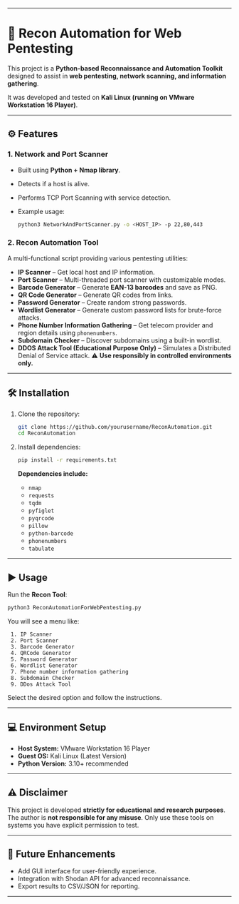 
---
# 🔎 Recon Automation for Web Pentesting

This project is a **Python-based Reconnaissance and Automation Toolkit** designed to assist in **web pentesting, network scanning, and information gathering**.

It was developed and tested on **Kali Linux (running on VMware Workstation 16 Player)**.

---

## ⚙️ Features

### 1. **Network and Port Scanner**

* Built using **Python + Nmap library**.
* Detects if a host is alive.
* Performs TCP Port Scanning with service detection.
* Example usage:

  ```bash
  python3 NetworkAndPortScanner.py -o <HOST_IP> -p 22,80,443
  ```

### 2. **Recon Automation Tool**

A multi-functional script providing various pentesting utilities:

* **IP Scanner** – Get local host and IP information.
* **Port Scanner** – Multi-threaded port scanner with customizable modes.
* **Barcode Generator** – Generate **EAN-13 barcodes** and save as PNG.
* **QR Code Generator** – Generate QR codes from links.
* **Password Generator** – Create random strong passwords.
* **Wordlist Generator** – Generate custom password lists for brute-force attacks.
* **Phone Number Information Gathering** – Get telecom provider and region details using `phonenumbers`.
* **Subdomain Checker** – Discover subdomains using a built-in wordlist.
* **DDOS Attack Tool (Educational Purpose Only)** – Simulates a Distributed Denial of Service attack. ⚠️ **Use responsibly in controlled environments only.**

---

## 🛠️ Installation

1. Clone the repository:

   ```bash
   git clone https://github.com/yourusername/ReconAutomation.git
   cd ReconAutomation
   ```

2. Install dependencies:

   ```bash
   pip install -r requirements.txt
   ```

   **Dependencies include:**

   * `nmap`
   * `requests`
   * `tqdm`
   * `pyfiglet`
   * `pyqrcode`
   * `pillow`
   * `python-barcode`
   * `phonenumbers`
   * `tabulate`

---

## ▶️ Usage

Run the **Recon Tool**:

```bash
python3 ReconAutomationForWebPentesting.py
```

You will see a menu like:

```
 1. IP Scanner
 2. Port Scanner
 3. Barcode Generator
 4. QRCode Generator
 5. Password Generator
 6. Wordlist Generator
 7. Phone number information gathering
 8. Subdomain Checker
 9. DDos Attack Tool
```

Select the desired option and follow the instructions.

---

## 💻 Environment Setup

* **Host System:** VMware Workstation 16 Player
* **Guest OS:** Kali Linux (Latest Version)
* **Python Version:** 3.10+ recommended

---

## ⚠️ Disclaimer

This project is developed **strictly for educational and research purposes**.
The author is **not responsible for any misuse**. Only use these tools on systems you have explicit permission to test.

---

## 📌 Future Enhancements

* Add GUI interface for user-friendly experience.
* Integration with Shodan API for advanced reconnaissance.
* Export results to CSV/JSON for reporting.

---

